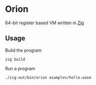 # Orion

64-bit register based VM written in [Zig](https://ziglang.org/)

## Usage

Build the program

```shell
zig build
```

Run a program

```shell
./zig-out/bin/orion examples/hello.oasm
```
